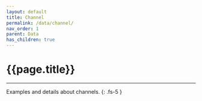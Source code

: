 ```yaml
---
layout: default
title: Channel
permalink: /data/channel/
nav_order: 1
parent: Data
has_children: true
---
```


# {{page.title}}

---

Examples and details about channels.
{: .fs-5 }